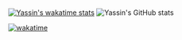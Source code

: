 #


[![Yassin's wakatime stats](https://github-readme-stats.vercel.app/api/wakatime?username=YassinAAskar)](https://wakatime.com/@YassinAAskar)
![Yassin's GitHub stats](https://github-readme-stats.vercel.app/api?username=Yassin-Askar&count_private=true&show_icons=true&theme=radical)

[![wakatime](https://wakatime.com/badge/user/760f102a-9df0-40ed-afa6-ea87f82d08ef.svg)](https://wakatime.com/@760f102a-9df0-40ed-afa6-ea87f82d08ef)

